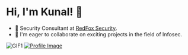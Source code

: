 # Hi, I'm Kunal! 👋

- 👀 Security Consultant at [RedFox Security](https://redfoxsec.com/).
- 💞️ I'm eager to collaborate on exciting projects in the field of Infosec.

![GIF1](https://media.giphy.com/media/xTiTnejNQSQd9dqeUo/source.gif) 
[![Profile Image](https://i.ibb.co/3hvP1f2/prokunal.png)](https://tryhackme.com/p/prokunal)

